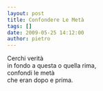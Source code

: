 ```yaml
---
layout: post
title: Confondere Le Metà
tags: []
date: 2009-05-25 14:12:00
author: pietro
---
```

Cerchi verità<br/>in fondo a questa o quella rima,<br/>confondi le metà<br/>che eran dopo e prima.
